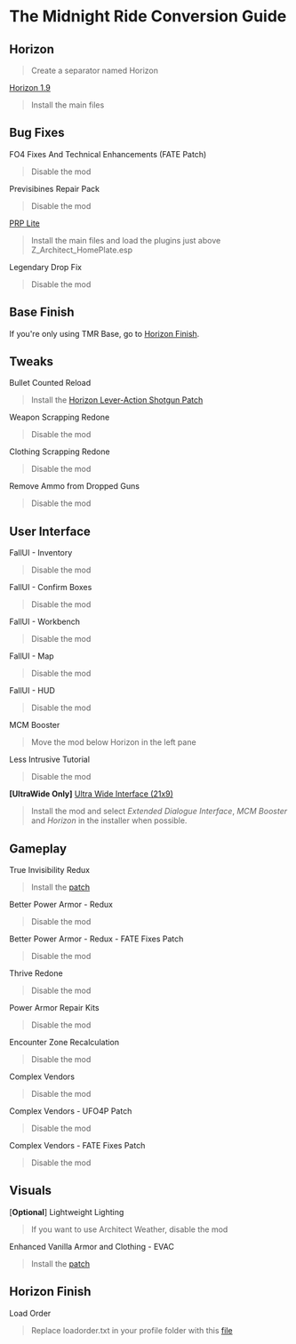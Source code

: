 # The Midnight Ride Conversion Guide

## Horizon
>Create a separator named Horizon

[Horizon 1.9](https://www.nexusmods.com/fallout4/mods/17374)
>Install the main files

## Bug Fixes
FO4 Fixes And Technical Enhancements (FATE Patch)
>Disable the mod

Previsibines Repair Pack
>Disable the mod

[PRP Lite](https://www.nexusmods.com/fallout4/mods/64405)
>Install the main files and load the plugins just above Z_Architect_HomePlate.esp

Legendary Drop Fix
>Disable the mod

## Base Finish
If you're only using TMR Base, go to [Horizon Finish](#horizon-finish).

## Tweaks
Bullet Counted Reload
>Install the [Horizon Lever-Action Shotgun Patch](https://www.nexusmods.com/fallout4/mods/45120)

Weapon Scrapping Redone
>Disable the mod

Clothing Scrapping Redone
>Disable the mod

Remove Ammo from Dropped Guns
>Disable the mod

## User Interface
FallUI - Inventory
>Disable the mod

FallUI - Confirm Boxes
>Disable the mod

FallUI - Workbench
>Disable the mod

FallUI - Map
>Disable the mod

FallUI - HUD
>Disable the mod

MCM Booster
>Move the mod below Horizon in the left pane

Less Intrusive Tutorial
>Disable the mod

**[UltraWide Only]** [Ultra Wide Interface (21x9)](https://www.nexusmods.com/fallout4/mods/65677)
>Install the mod and select *Extended Dialogue Interface*, *MCM Booster* and *Horizon* in the installer when possible.

## Gameplay
True Invisibility Redux
>Install the [patch](https://www.nexusmods.com/fallout4/mods/69033)

Better Power Armor - Redux
>Disable the mod

Better Power Armor - Redux - FATE Fixes Patch
>Disable the mod

Thrive Redone
>Disable the mod

Power Armor Repair Kits
>Disable the mod

Encounter Zone Recalculation
>Disable the mod

Complex Vendors
>Disable the mod

Complex Vendors - UFO4P Patch
>Disable the mod

Complex Vendors - FATE Fixes Patch
>Disable the mod

## Visuals
[**Optional**] Lightweight Lighting
>If you want to use Architect Weather, disable the mod

Enhanced Vanilla Armor and Clothing - EVAC
>Install the [patch](https://www.nexusmods.com/fallout4/mods/69033)

## Horizon Finish
Load Order
>Replace loadorder.txt in your profile folder with this [file]()